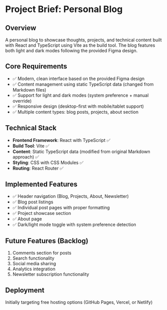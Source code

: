 # Project Brief: Personal Blog

## Overview

A personal blog to showcase thoughts, projects, and technical content built with React and TypeScript using Vite as the build tool. The blog features both light and dark modes following the provided Figma design.

## Core Requirements

- ✅ Modern, clean interface based on the provided Figma design
- ✅ Content management using static TypeScript data (changed from Markdown files)
- ✅ Support for light and dark modes (system preference + manual override)
- ✅ Responsive design (desktop-first with mobile/tablet support)
- ✅ Multiple content types: blog posts, projects, about section

## Technical Stack

- **Frontend Framework**: React with TypeScript ✅
- **Build Tool**: Vite ✅
- **Content**: Static TypeScript data (modified from original Markdown approach) ✅
- **Styling**: CSS with CSS Modules ✅
- **Routing**: React Router ✅

## Implemented Features

- ✅ Header navigation (Blog, Projects, About, Newsletter)
- ✅ Blog post listings
- ✅ Individual post pages with proper formatting
- ✅ Project showcase section
- ✅ About page
- ✅ Dark/light mode toggle with system preference detection

## Future Features (Backlog)

1. Comments section for posts
2. Search functionality
3. Social media sharing
4. Analytics integration
5. Newsletter subscription functionality

## Deployment

Initially targeting free hosting options (GitHub Pages, Vercel, or Netlify)
